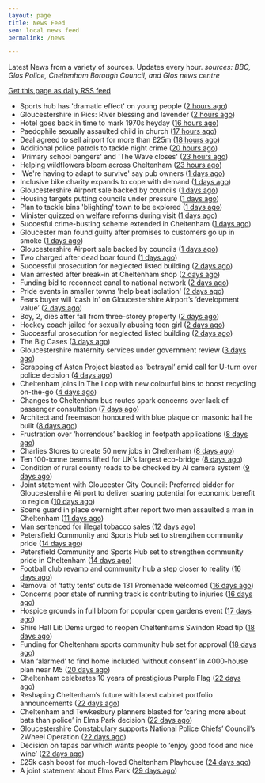 ```yaml
---
layout: page
title: News Feed
seo: local news feed
permalink: /news

---
```


Latest News from a variety of sources. Updates every hour.
_sources: BBC, Glos Police, Cheltenham Borough Council, and Glos news centre_

[Get this page as daily RSS feed](/daily.rss)

<!-- news_marker starts -->
- Sports hub has 'dramatic effect' on young people ([2 hours ago](https://www.bbc.com/news/articles/cvg8pxj550eo))
- Gloucestershire in Pics: River blessing and lavender ([2 hours ago](https://www.bbc.com/news/articles/c2k158nynz5o))
- Hotel goes back in time to mark 1970s heyday ([16 hours ago](https://www.bbc.com/news/articles/c335z6yzpmro))
- Paedophile sexually assaulted child in church ([17 hours ago](https://www.bbc.com/news/articles/czxe4e2ppw2o))
- Deal agreed to sell airport for more than £25m ([18 hours ago](https://www.bbc.com/news/articles/cdx5g5xqkv1o))
- Additional police patrols to tackle night crime ([20 hours ago](https://www.bbc.com/news/articles/czjknk33xpxo))
- 'Primary school bangers' and 'The Wave closes' ([23 hours ago](https://www.bbc.com/news/articles/cq53wwp5yldo))
- Helping wildflowers bloom across Cheltenham ([23 hours ago](https://www.cheltenham.gov.uk/news/article/3025/helping_wildflowers_bloom_across_cheltenham))
- 'We're having to adapt to survive' say pub owners ([1 days ago](https://www.bbc.com/news/articles/c74z3yp3p0xo))
- Inclusive bike charity expands to cope with demand ([1 days ago](https://www.bbc.com/news/articles/ceq79pjzq3no))
- Gloucestershire Airport sale backed by councils ([1 days ago](https://gloucesternewscentre.co.uk/gloucestershire-airport-sale-backed-by-councils/))
- Housing targets putting councils under pressure ([1 days ago](https://www.bbc.com/news/articles/c3en9q19k03o))
- Plan to tackle bins 'blighting' town to be explored ([1 days ago](https://www.bbc.com/news/articles/c98j40dy0mlo))
- Minister quizzed on welfare reforms during visit ([1 days ago](https://www.bbc.com/news/articles/cd6g58we454o))
- Succesful crime-busting scheme extended in Cheltenham ([1 days ago](https://gloucesternewscentre.co.uk/succesful-crime-busting-scheme-extended-in-cheltenham/))
- Gloucester man found guilty after promises to customers go up in smoke ([1 days ago](https://gloucesternewscentre.co.uk/gloucester-man-found-guilty-after-promises-to-customers-go-up-in-smoke/))
- Gloucestershire Airport sale backed by councils ([1 days ago](https://www.cheltenham.gov.uk/news/article/3024/gloucestershire_airport_sale_backed_by_councils))
- Two charged after dead boar found ([1 days ago](https://www.bbc.com/news/articles/cwykjzgjyrno))
- Successful prosecution for neglected listed building ([2 days ago](https://gloucesternewscentre.co.uk/successful-prosecution-for-neglected-listed-building/))
- Man arrested after break-in at Cheltenham shop ([2 days ago](https://gloucesternewscentre.co.uk/man-arrested-after-break-in-at-cheltenham-shop/))
- Funding bid to reconnect canal to national network ([2 days ago](https://www.bbc.com/news/articles/cgmw1werzneo))
- Pride events in smaller towns 'help beat isolation' ([2 days ago](https://www.bbc.com/news/articles/c24v5vqj8dro))
- Fears buyer will ‘cash in’ on Gloucestershire Airport’s ‘development value’ ([2 days ago](https://gloucesternewscentre.co.uk/fears-buyer-will-cash-in-on-gloucestershire-airports-development-value/))
- Boy, 2, dies after fall from three-storey property ([2 days ago](https://www.bbc.com/news/articles/crmvj3p192ko))
- Hockey coach jailed for sexually abusing teen girl ([2 days ago](https://www.bbc.com/news/articles/c8rpk5m5en0o))
- Successful prosecution for neglected listed building ([2 days ago](https://www.cheltenham.gov.uk/news/article/3023/successful_prosecution_for_neglected_listed_building))
- The Big Cases ([3 days ago](https://www.bbc.co.uk/iplayer/episode/m001z7w2))
- Gloucestershire maternity services under government review ([3 days ago](https://www.bbc.co.uk/sounds/play/p0ll39jx))
- Scrapping of Aston Project blasted as ‘betrayal’ amid call for U-turn over police decision ([4 days ago](https://gloucesternewscentre.co.uk/scrapping-of-aston-project-blasted-as-betrayal-amid-call-for-u-turn-over-police-decision/))
- Cheltenham joins In The Loop with new colourful bins to boost recycling on-the-go ([4 days ago](https://www.cheltenham.gov.uk/news/article/3022/cheltenham_joins_in_the_loop_with_new_colourful_bins_to_boost_recycling_on-the-go))
- Changes to Cheltenham bus routes spark concerns over lack of passenger consultation ([7 days ago](https://gloucesternewscentre.co.uk/changes-to-cheltenham-bus-routes-spark-concerns-over-lack-of-passenger-consultation/))
- Architect and freemason honoured with blue plaque on masonic hall he built ([8 days ago](https://gloucesternewscentre.co.uk/architect-and-freemason-honoured-with-blue-plaque-on-masonic-hall-he-built/))
- Frustration over ‘horrendous’ backlog in footpath applications ([8 days ago](https://gloucesternewscentre.co.uk/frustration-over-horrendous-backlog-in-footpath-applications/))
- Charlies Stores to create 50 new jobs in Cheltenham ([8 days ago](https://gloucesternewscentre.co.uk/charlies-stores-to-create-50-new-jobs-in-cheltenham/))
- Ten 100-tonne beams lifted for UK’s largest eco-bridge ([8 days ago](https://www.bbc.co.uk/sounds/play/p0lk57bp))
- Condition of rural county roads to be checked by AI camera system ([9 days ago](https://gloucesternewscentre.co.uk/condition-of-rural-county-roads-to-be-checked-by-ai-camera-system/))
- Joint statement with Gloucester City Council: Preferred bidder for Gloucestershire Airport to deliver soaring potential for economic benefit to region ([10 days ago](https://www.cheltenham.gov.uk/news/article/3021/joint_statement_with_gloucester_city_council_preferred_bidder_for_gloucestershire_airport_to_deliver_soaring_potential_for_economic_benefit_to_region))
- Scene guard in place overnight after report two men assaulted a man in Cheltenham ([11 days ago](https://gloucesternewscentre.co.uk/scene-guard-in-place-overnight-after-report-two-men-assaulted-a-man-in-cheltenham/))
- Man sentenced for illegal tobacco sales ([12 days ago](https://gloucesternewscentre.co.uk/man-sentenced-for-illegal-tobacco-sales/))
- Petersfield Community and Sports Hub set to strengthen community pride ([14 days ago](https://gloucesternewscentre.co.uk/petersfield-community-and-sports-hub-set-to-strengthen-community-pride/))
- Petersfield Community and Sports Hub set to strengthen community pride in Cheltenham ([14 days ago](https://www.cheltenham.gov.uk/news/article/3020/petersfield_community_and_sports_hub_set_to_strengthen_community_pride_in_cheltenham))
- Football club revamp and community hub a step closer to reality ([16 days ago](https://gloucesternewscentre.co.uk/football-club-revamp-and-community-hub-a-step-closer-to-reality/))
- Removal of ‘tatty tents’ outside 131 Promenade welcomed ([16 days ago](https://gloucesternewscentre.co.uk/removal-of-tatty-tents-outside-131-promenade-welcomed/))
- Concerns poor state of running track is contributing to injuries ([16 days ago](https://gloucesternewscentre.co.uk/concerns-poor-state-of-running-track-is-contributing-to-injuries/))
- Hospice grounds in full bloom for popular open gardens event ([17 days ago](https://gloucesternewscentre.co.uk/hospice-grounds-in-full-bloom-for-popular-open-gardens-event/))
- Shire Hall Lib Dems urged to reopen Cheltenham’s Swindon Road tip ([18 days ago](https://gloucesternewscentre.co.uk/shire-hall-lib-dems-urged-to-reopen-cheltenhams-swindon-road-tip/))
- Funding for Cheltenham sports community hub set for approval ([18 days ago](https://gloucesternewscentre.co.uk/funding-for-cheltenham-sports-community-hub-set-for-approval/))
- Man ‘alarmed’ to find home included ‘without consent’ in 4000-house plan near M5 ([20 days ago](https://gloucesternewscentre.co.uk/man-alarmed-to-find-home-included-without-consent-in-4000-house-plan-near-m5/))
- Cheltenham celebrates 10 years of prestigious Purple Flag ([22 days ago](https://www.cheltenham.gov.uk/news/article/3019/cheltenham_celebrates_10_years_of_prestigious_purple_flag))
- Reshaping Cheltenham’s future with latest cabinet portfolio announcements ([22 days ago](https://www.cheltenham.gov.uk/news/article/3018/reshaping_cheltenhams_future_with_latest_cabinet_portfolio_announcements))
- Cheltenham and Tewkesbury planners blasted for ‘caring more about bats than police’ in Elms Park decision ([22 days ago](https://gloucesternewscentre.co.uk/cheltenham-and-tewkesbury-planners-blasted-for-caring-more-about-bats-than-police-in-elms-park-decision/))
- Gloucestershire Constabulary supports National Police Chiefs’ Council’s 2Wheel Operation ([22 days ago](https://gloucesternewscentre.co.uk/gloucestershire-constabulary-supports-national-police-chiefs-councils-2wheel-operation/))
- Decision on tapas bar which wants people to ‘enjoy good food and nice wine’ ([22 days ago](https://gloucesternewscentre.co.uk/decision-on-tapas-bar-which-wants-people-to-enjoy-good-food-and-nice-wine/))
- £25k cash boost for much-loved Cheltenham Playhouse ([24 days ago](https://www.cheltenham.gov.uk/news/article/3017/25k_cash_boost_for_much-loved_cheltenham_playhouse))
- A joint statement about Elms Park ([29 days ago](https://www.cheltenham.gov.uk/news/article/3015/a_joint_statement_about_elms_park))

<!-- news_marker ends -->
